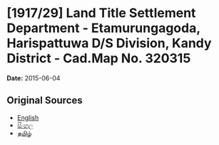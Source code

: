 # [1917/29] Land Title Settlement Department - Etamurungagoda, Harispattuwa D/S Division, Kandy District - Cad.Map No. 320315

**Date:** 2015-06-04

## Original Sources

- [English](https://documents.gov.lk/view/extra-gazettes/2015/6/1917-29_E.pdf)
- [සිංහල](https://documents.gov.lk/view/extra-gazettes/2015/6/1917-29_S.pdf)
- [தமிழ்](https://documents.gov.lk/view/extra-gazettes/2015/6/1917-29_T.pdf)
